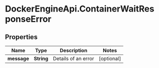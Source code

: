 # DockerEngineApi.ContainerWaitResponseError

## Properties
Name | Type | Description | Notes
------------ | ------------- | ------------- | -------------
**message** | **String** | Details of an error | [optional] 


